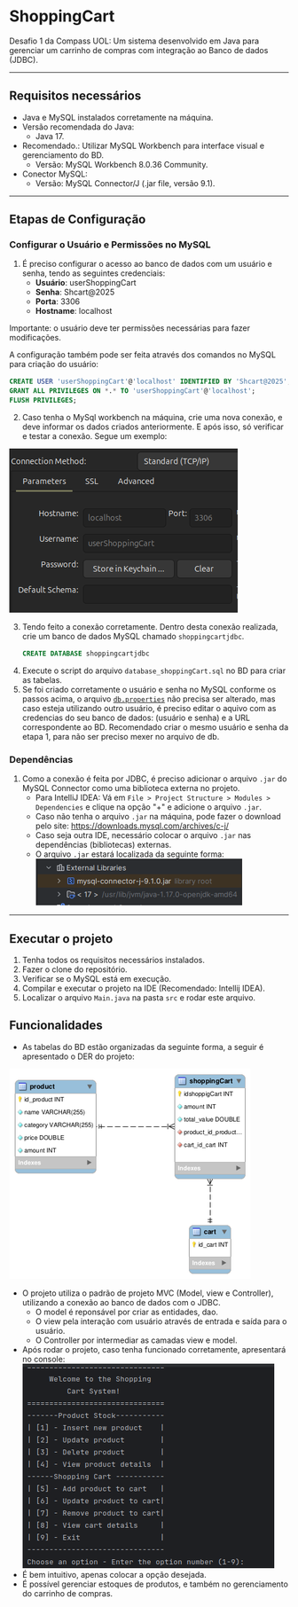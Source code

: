 # ShoppingCart

Desafio 1 da Compass UOL: Um sistema desenvolvido em Java para gerenciar um carrinho de compras com integração ao Banco de dados (JDBC).

---
## Requisitos necessários
- Java e MySQL instalados corretamente na máquina.
- Versão recomendada do Java:
    - Java 17.
- Recomendado.: Utilizar MySQL Workbench para interface visual e gerenciamento do BD.
    - Versão: MySQL Workbench 8.0.36 Community.
- Conector MySQL:
    - Versão: MySQL Connector/J (.jar file, versão 9.1).
---
## Etapas de Configuração
### Configurar o Usuário e Permissões no MySQL

1. É preciso configurar o acesso ao banco de dados com um usuário e senha, tendo as seguintes credenciais:
    - **Usuário**: userShoppingCart
    - **Senha**: Shcart@2025
    - **Porta**: 3306
    - **Hostname**: localhost

Importante: o usuário deve ter permissões necessárias para fazer modificações.

A configuração também pode ser feita através dos comandos no MySQL para criação do usuário:

   ```sql
   CREATE USER 'userShoppingCart'@'localhost' IDENTIFIED BY 'Shcart@2025';
   GRANT ALL PRIVILEGES ON *.* TO 'userShoppingCart'@'localhost';
   FLUSH PRIVILEGES;
  ```

2. Caso tenha o MySql workbench na máquina, crie uma nova conexão, e deve informar os dados criados anteriormente. E após isso, só verificar e testar a conexão. Segue um exemplo:

![img.png](src/assets/img/img_conection.png)

3. Tendo feito a conexão corretamente. Dentro desta conexão realizada, crie um banco de dados MySQL chamado `shoppingcartjdbc`.
   ```sql
   CREATE DATABASE shoppingcartjdbc
   ```
4. Execute o script do arquivo `database_shoppingCart.sql` no BD para criar as tabelas.
5. Se foi criado corretamente o usuário e senha no MySQL conforme os passos acima, o arquivo [`db.properties`](./db.properties) não precisa ser alterado, mas caso esteja utilizando outro usuário, é preciso editar o aquivo com as credencias do seu banco de dados: (usuário e senha) e a URL correspondente ao BD. Recomendado criar o mesmo usuário e senha da etapa 1, para não ser preciso mexer no arquivo de db.


### Dependências
1. Como a conexão é feita por JDBC, é preciso adicionar o arquivo `.jar` do MySQL Connector como uma biblioteca externa no projeto.
    - Para IntelliJ IDEA: Vá em `File > Project Structure > Modules > Dependencies` e clique na opção "+" e adicione o arquivo `.jar`.
    - Caso não tenha o arquivo `.jar` na máquina, pode fazer o download pelo site: https://downloads.mysql.com/archives/c-j/
    - Caso seja outra IDE, necessário colocar o arquivo `.jar` nas dependências (bibliotecas) externas.
    - O arquivo `.jar` estará localizada da seguinte forma:
      ![img_1.png](src/assets/img/img_jar.png)
---
## Executar o projeto
1. Tenha todos os requisitos necessários instalados.
2. Fazer o clone do repositório.
2. Verificar se o MySQL está em execução.
2. Compilar e executar o projeto na IDE (Recomendado: Intellij IDEA).
3. Localizar o arquivo `Main.java` na pasta `src` e rodar este arquivo.


## Funcionalidades
- As tabelas do BD estão organizadas da seguinte forma, a seguir é apresentado o DER do projeto:

![img_DER.png](src/assets/img/img_DER.png)

- O projeto utiliza o padrão de projeto MVC (Model, view e Controller), utilizando a conexão ao banco de dados com o JDBC.
    - O model é reponsável por criar as entidades, dao.
    - O view pela interação com usuário através de entrada e saída para o usuário.
    - O Controller por intermediar as camadas view e model.
- Após rodar o projeto, caso tenha funcionado corretamente, apresentará no console:
  ![img_2.png](src/assets/img/img_main.png)
- É bem intuitivo, apenas colocar a opção desejada.
- É possível gerenciar estoques de produtos, e também no gerenciamento do carrinho de compras.